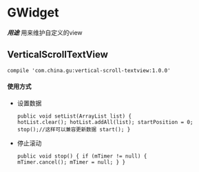 # GWidget 

***用途*** 用来维护自定义的view  

## VerticalScrollTextView
<pre><code>compile 'com.china.gu:vertical-scroll-textview:1.0.0'</code></pre>
#### 使用方式 ####
* 设置数据<pre><code>public void setList(ArrayList<Hot> list) {
        hotList.clear();
        hotList.addAll(list);
        startPosition = 0;
        stop();//这样可以兼容更新数据
        start();
    }
</code></pre>
* 停止滚动<pre><code>public void stop() {
        if (mTimer != null) {
        mTimer.cancel();
        mTimer = null;
        }
     } </code></pre>

